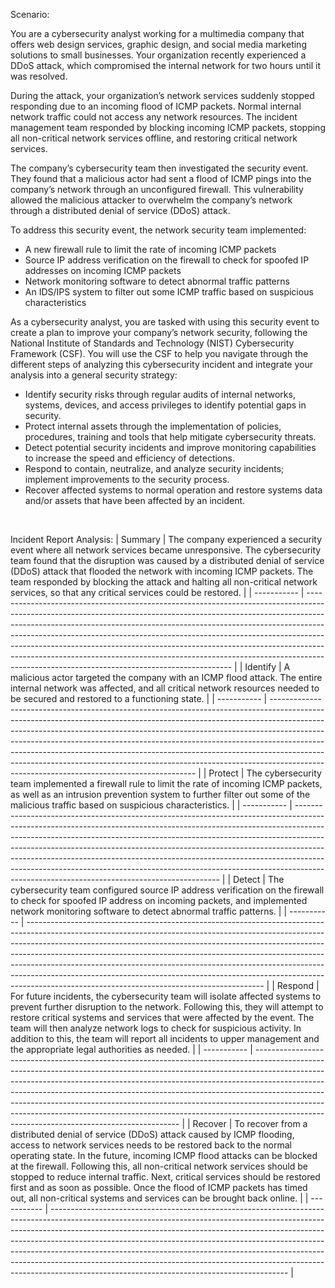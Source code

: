 Scenario:

You are a cybersecurity analyst working for a multimedia company that offers web design services, graphic design, and social media marketing solutions to small businesses.
Your organization recently experienced a DDoS attack, which compromised the internal network for two hours until it was resolved.

During the attack, your organization’s network services suddenly stopped responding due to an incoming flood of ICMP packets. Normal internal network traffic could not access any network resources.
The incident management team responded by blocking incoming ICMP packets, stopping all non-critical network services offline, and restoring critical network services.

The company’s cybersecurity team then investigated the security event. They found that a malicious actor had sent a flood of ICMP pings into the company’s network through an unconfigured firewall.
This vulnerability allowed the malicious attacker to overwhelm the company’s network through a distributed denial of service (DDoS) attack.

To address this security event, the network security team implemented:
* A new firewall rule to limit the rate of incoming ICMP packets
* Source IP address verification on the firewall to check for spoofed IP addresses on incoming ICMP packets
* Network monitoring software to detect abnormal traffic patterns
* An IDS/IPS system to filter out some ICMP traffic based on suspicious characteristics

As a cybersecurity analyst, you are tasked with using this security event to create a plan to improve your company’s network security, following the National Institute of Standards and Technology (NIST) Cybersecurity Framework (CSF).
You will use the CSF to help you navigate through the different steps of analyzing this cybersecurity incident and integrate your analysis into a general security strategy:
* Identify security risks through regular audits of internal networks, systems, devices, and access privileges to identify potential gaps in security.
* Protect internal assets through the implementation of policies, procedures, training and tools that help mitigate cybersecurity threats.
* Detect potential security incidents and improve monitoring capabilities to increase the speed and efficiency of detections.
* Respond to contain, neutralize, and analyze security incidents; implement improvements to the security process.
* Recover affected systems to normal operation and restore systems data and/or assets that have been affected by an incident.

&nbsp;

Incident Report Analysis:
| Summary     | The company experienced a security event where all network services became unresponsive. The cybersecurity team found that the disruption was caused by a distributed denial of service (DDoS) attack that flooded the network with incoming ICMP packets. The team responded by blocking the attack and halting all non-critical network services, so that any critical services could be restored.                                                                                                                                            |
| ----------- | ----------------------------------------------------------------------------------------------------------------------------------------------------------------------------------------------------------------------------------------------------------------------------------------------------------------------------------------------------------------------------------------------------------------------------------------------------------------------------------------------------------------------------------------------- |
| Identify    | A malicious actor targeted the company with an ICMP flood attack. The entire internal network was affected, and all critical network resources needed to be secured and restored to a functioning state.                                                                                                                                                                                                                                                                                                                                        |
| ----------- | ----------------------------------------------------------------------------------------------------------------------------------------------------------------------------------------------------------------------------------------------------------------------------------------------------------------------------------------------------------------------------------------------------------------------------------------------------------------------------------------------------------------------------------------------- |
| Protect     | The cybersecurity team implemented a firewall rule to limit the rate of incoming ICMP packets, as well as an intrusion prevention system to further filter out some of the malicious traffic based on suspicious characteristics.                                                                                                                                                                                                                                                                                                               |
| ----------- | ----------------------------------------------------------------------------------------------------------------------------------------------------------------------------------------------------------------------------------------------------------------------------------------------------------------------------------------------------------------------------------------------------------------------------------------------------------------------------------------------------------------------------------------------- |
| Detect      | The cybersecurity team configured source IP address verification on the firewall to check for spoofed IP address on incoming packets, and implemented network monitoring software to detect abnormal traffic patterns.                                                                                                                                                                                                                                                                                                                          |
| ----------- | ----------------------------------------------------------------------------------------------------------------------------------------------------------------------------------------------------------------------------------------------------------------------------------------------------------------------------------------------------------------------------------------------------------------------------------------------------------------------------------------------------------------------------------------------- |
| Respond     | For future incidents, the cybersecurity team will isolate affected systems to prevent further disruption to the network. Following this, they will attempt to restore critical systems and services that were affected by the event. The team will then analyze network logs to check for suspicious activity. In addition to this, the team will report all incidents to upper management and the appropriate legal authorities as needed.                                                                                                     |
| ----------- | ----------------------------------------------------------------------------------------------------------------------------------------------------------------------------------------------------------------------------------------------------------------------------------------------------------------------------------------------------------------------------------------------------------------------------------------------------------------------------------------------------------------------------------------------- |
| Recover     | To recover from a distributed denial of service (DDoS) attack caused by ICMP flooding, access to network services needs to be restored back to the normal operating state. In the future, incoming ICMP flood attacks can be blocked at the firewall. Following this, all non-critical network services should be stopped to reduce internal traffic. Next, critical services should be restored first and as soon as possible. Once the flood of ICMP packets has timed out, all non-critical systems and services can be brought back online. |
| ----------- | ----------------------------------------------------------------------------------------------------------------------------------------------------------------------------------------------------------------------------------------------------------------------------------------------------------------------------------------------------------------------------------------------------------------------------------------------------------------------------------------------------------------------------------------------- |
